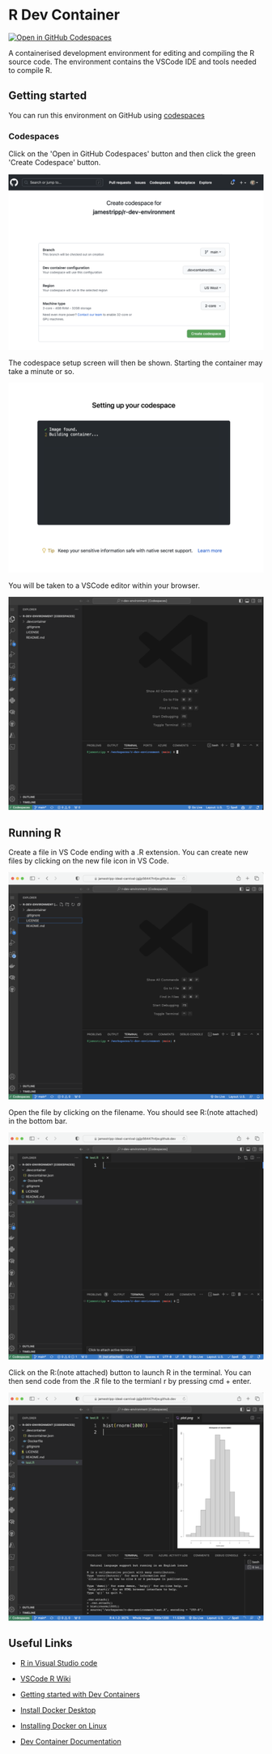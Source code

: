 # R Dev Container

[![Open in GitHub Codespaces](https://github.com/codespaces/badge.svg)](https://github.com/codespaces/new?hide_repo_select=true&ref=main&repo=613269999&machine=premiumLinux&devcontainer_path=.devcontainer%2Fdevcontainer.json&location=WestUs2)

A containerised development environment for editing and compiling the R source code. The environment contains the VSCode IDE and tools needed to compile R.

## Getting started

You can run this environment on GitHub using [codespaces](https://github.com/features/codespaces)

### Codespaces

Click on the 'Open in GitHub Codespaces' button and then click the green 'Create Codespace' button.

![Create Codespace screen](screenshots/create_codespace.png)

The codespace setup screen will then be shown. Starting the container may take a minute or so.

![setting up codespace screen](screenshots/setting_up_codespace.png)

You will be taken to a VSCode editor within your browser.

![VSCode in codespaces](screenshots/vscode_in_codespace.png)

## Running R

Create a file in VS Code ending with a .R extension. You can create new files by clicking on the new file icon in VS Code.

![plus file icon](screenshots/plus_file_icon.png)

Open the file by clicking on the filename. You should see R:(note attached) in the bottom bar.

![Unattached R](screenshots/unattached_r.png)

Click on the R:(note attached) button to launch R in the terminal. You can then send code from the .R file to the termianl r by pressing cmd + enter.

![Running R code](screenshots/running_r_code.png)

## Useful Links

* [R in Visual Studio code](https://code.visualstudio.com/docs/languages/r)

* [VSCode R Wiki](https://github.com/REditorSupport/vscode-R/wiki)

* [Getting started with Dev Containers](https://code.visualstudio.com/docs/devcontainers/tutorial)

* [Install Docker Desktop](https://www.docker.com/products/docker-desktop/)

* [Installing Docker on Linux](https://docs.docker.com/desktop/install/linux-install/)

* [Dev Container Documentation](https://code.visualstudio.com/docs/devcontainers/containers)